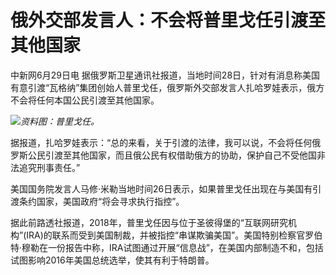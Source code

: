 

# 俄外交部发言人：不会将普里戈任引渡至其他国家

中新网6月29日电
据俄罗斯卫星通讯社报道，当地时间28日，针对有消息称美国有意引渡“瓦格纳”集团创始人普里戈任，俄罗斯外交部发言人扎哈罗娃表示，俄方不会将任何本国公民引渡至其他国家。

![](https://inews.gtimg.com/om_bt/OawSpxbFlYZWFtdDyNzYLAphwmEV179TesRzVmuKI1AKIAA/1000)_资料图：普里戈任。_

据报道，扎哈罗娃表示：“总的来看，关于引渡的法律，我可以说，不会将任何俄罗斯公民引渡至其他国家，而且俄公民有权借助俄方的协助，保护自己不受他国非法追究刑事责任。”

美国国务院发言人马修·米勒当地时间26日表示，如果普里戈任出现在与美国有引渡条约国家，美国政府“将会寻求执行指控”。

据此前路透社报道，2018年，普里戈任因与位于圣彼得堡的“互联网研究机构”(IRA)的联系而受到美国制裁，并被指控“串谋欺骗美国”。美国特别检察官罗伯特·穆勒在一份报告中称，IRA试图通过开展“信息战”，在美国内部制造不和，包括试图影响2016年美国总统选举，使其有利于特朗普。

